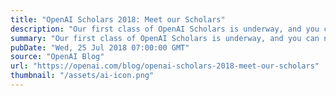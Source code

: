 ```yaml
---
title: "OpenAI Scholars 2018: Meet our Scholars"
description: "Our first class of OpenAI Scholars is underway, and you can now follow along as this group of experienced software developers becomes machine learning practitioners."
summary: "Our first class of OpenAI Scholars is underway, and you can now follow along as this group of experienced software developers becomes machine learning practitioners."
pubDate: "Wed, 25 Jul 2018 07:00:00 GMT"
source: "OpenAI Blog"
url: "https://openai.com/blog/openai-scholars-2018-meet-our-scholars"
thumbnail: "/assets/ai-icon.png"
---
```


